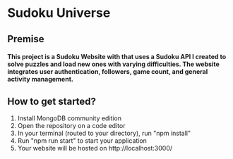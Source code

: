 # Sudoku Universe

## Premise
#### This project is a Sudoku Website with that uses a Sudoku API I created to solve puzzles and load new ones with varying difficulties. The website integrates user authentication, followers, game count, and general activity management.

## How to get started?
<ol>
    <li> Install MongoDB community edition
    <li> Open the repository on a code editor
    <li> In your terminal (routed to your directory), run "npm install"
    <li> Run "npm run start" to start your application
    <li> Your website will be hosted on http://localhost:3000/
</ol>